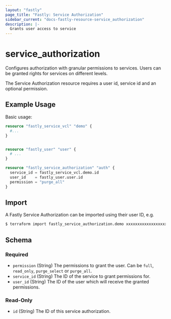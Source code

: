 ```yaml
---
layout: "fastly"
page_title: "Fastly: Service Authorization"
sidebar_current: "docs-fastly-resource-service_authorization"
description: |-
  Grants user access to service
---
```


# service_authorization

Configures authorization with granular permissions to services. Users can be granted rights for services on different levels.

The Service Authorization resource requires a user id, service id and an optional permission.

## Example Usage

Basic usage:

```terraform
resource "fastly_service_vcl" "demo" {
  #...
}


resource "fastly_user" "user" {
  # ...
}

resource "fastly_service_authorization" "auth" {
  service_id = fastly_service_vcl.demo.id
  user_id    = fastly_user.user.id
  permission = "purge_all"
}
```

## Import

A Fastly Service Authorization can be imported using their user ID, e.g.

```sh
$ terraform import fastly_service_authorization.demo xxxxxxxxxxxxxxxxxxxx
```

<!-- schema generated by tfplugindocs -->
## Schema

### Required

- `permission` (String) The permissions to grant the user. Can be `full`, `read_only`, `purge_select` or `purge_all`.
- `service_id` (String) The ID of the service to grant permissions for.
- `user_id` (String) The ID of the user which will receive the granted permissions.

### Read-Only

- `id` (String) The ID of this service authorization.
